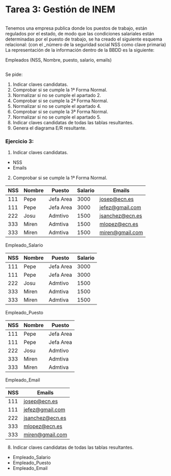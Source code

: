 # Tarea 3: Gestión de INEM

![<image>]()

Tenemos una empresa publica donde los puestos de trabajo, están regulados por el estado, de modo que las condiciones salariales están determinadas por el puesto de trabajo, se ha creado el siguiente esquema relacional: (con el _número de la seguridad social NSS como clave primaria) La representación de la información dentro de la BBDD es la siguiente:

Empleados (NSS, Nombre, puesto, salario, emails)

![<image>](https://github.com/jpexposito/base-datos/blob/main/NORMALIZACION/tareas/tarea3/img/tabla.png)

Se pide:

1. Indicar claves candidatas.
2. Comprobar si se cumple la 1ª Forma Normal.
3. Normalizar si no se cumple el apartado 2.
4. Comprobar si se cumple la 2ª Forma Normal.
5. Normalizar si no se cumple el apartado 4.
6. Comprobar si se cumple la 3ª Forma Normal.
7. Normalizar si no se cumple el apartado 5.
8. Indicar claves candidatas de todas las tablas resultantes.
9. Genera el diagrama E/R resultante.

### Ejercicio 3:

1. Indicar claves candidatas.

- NSS
- Emails

2. Comprobar si se cumple la 1ª Forma Normal.

| NSS | Nombre | Puesto    | Salario | Emails          |
|-----|--------|-----------|---------|-----------------|
| 111 | Pepe   | Jefa Area | 3000    | josep@ecn.es    |
| 111 | Pepe   | Jefa Area | 3000    | jefez@gmail.com |
| 222 | Josu   | Admtivo   | 1500    | jsanchez@ecn.es |
| 333 | Miren  | Admtiva   | 1500    | mlopez@ecn.es   |
| 333 | Miren  | Admtiva   | 1500    | miren@gmail.com |

Empleado_Salario

| NSS | Nombre | Puesto    | Salario |
|-----|--------|-----------|---------|
| 111 | Pepe   | Jefa Area | 3000    |
| 111 | Pepe   | Jefa Area | 3000    |
| 222 | Josu   | Admtivo   | 1500    |
| 333 | Miren  | Admtiva   | 1500    |
| 333 | Miren  | Admtiva   | 1500    |

Empleado_Puesto

| NSS | Nombre | Puesto    |
|-----|--------|-----------|
| 111 | Pepe   | Jefa Area |
| 111 | Pepe   | Jefa Area |
| 222 | Josu   | Admtivo   |
| 333 | Miren  | Admtiva   |
| 333 | Miren  | Admtiva   |

Empleado_Email

| NSS | Emails          |
|-----|-----------------|
| 111 | josep@ecn.es    |
| 111 | jefez@gmail.com |
| 222 | jsanchez@ecn.es |
| 333 | mlopez@ecn.es   |
| 333 | miren@gmail.com |

8. Indicar claves candidatas de todas las tablas resultantes.

- Empleado_Salario
- Empleado_Puesto
- Empleado_Email




